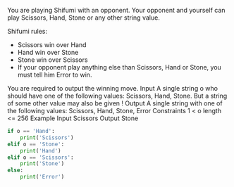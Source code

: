 You are playing Shifumi with an opponent.
Your opponent and yourself can play Scissors, Hand, Stone or any other string value.

Shifumi rules:
- Scissors win over Hand
- Hand win over Stone
- Stone win over Scissors
- If your opponent play anything else than Scissors, Hand or Stone, you must tell him Error to win.

You are required to output the winning move.
Input
A single string o who should have one of the following values: Scissors, Hand, Stone.
But a string of some other value may also be given !
Output
A single string with one of the following values: Scissors, Hand, Stone, Error
Constraints
1 < o length <= 256
Example
Input
Scissors
Output
Stone

```py
if o == 'Hand':
    print('Scissors')
elif o == 'Stone':
    print('Hand')
elif o == 'Scissors':
    print('Stone')
else:
    print('Error')
```